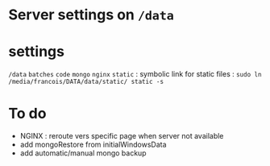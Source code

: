 # Server settings on `/data`

# settings
`/data`
	`batches`
	`code`
	`mongo`
	`nginx`
	`static` : symbolic link for static files : `sudo ln /media/francois/DATA/data/static/ static -s`

# To do

- NGINX : reroute vers specific page when server not available
- add mongoRestore from initialWindowsData
- add automatic/manual mongo backup

